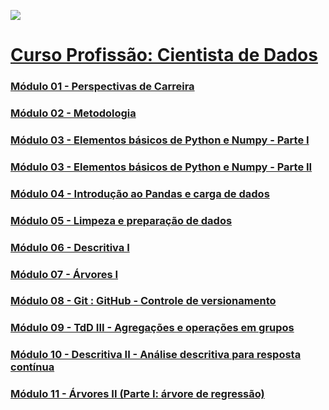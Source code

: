 [![](https://raw.githubusercontent.com/rhatiro/Curso_EBAC-Profissao_Cientista_de_Dados/main/ebac-course-utils/media/logo/newebac_logo_black_half.png)](https://ebac.art.br/)

# [Curso Profissão: Cientista de Dados](https://ebaconline.com.br/)

### [Módulo 01 - Perspectivas de Carreira](https://github.com/rhatiro/Curso_EBAC-Profissao_Cientista_de_Dados/tree/main/Mo%CC%81dulo%2001%20-%20Perspectivas%20de%20Carreira)

### [Módulo 02 - Metodologia](https://github.com/rhatiro/Curso_EBAC-Profissao_Cientista_de_Dados/tree/main/Mo%CC%81dulo%2002%20-%20Metodologia)

### [Módulo 03 - Elementos básicos de Python e Numpy - Parte I](https://github.com/rhatiro/Curso_EBAC-Profissao_Cientista_de_Dados/tree/main/Mo%CC%81dulo%2003%20-%20Elementos%20ba%CC%81sicos%20de%20Python%20e%20Numpy%20-%20Parte%20I)

### [Módulo 03 - Elementos básicos de Python e Numpy - Parte II](https://github.com/rhatiro/Curso_EBAC-Profissao_Cientista_de_Dados/tree/main/Mo%CC%81dulo%2003%20-%20Elementos%20ba%CC%81sicos%20de%20Python%20e%20Numpy%20-%20Parte%20II)

### [Módulo 04 - Introdução ao Pandas e carga de dados](https://github.com/rhatiro/Curso_EBAC-Profissao_Cientista_de_Dados/tree/main/Mo%CC%81dulo%2004%20-%20Introduc%CC%A7a%CC%83o%20ao%20Pandas%20e%20carga%20de%20dados)

### [Módulo 05 - Limpeza e preparação de dados](https://github.com/rhatiro/Curso_EBAC-Profissao_Cientista_de_Dados/tree/main/Mo%CC%81dulo%2005%20-%20Limpeza%20e%20preparac%CC%A7a%CC%83o%20de%20dados)

### [Módulo 06 - Descritiva I](https://github.com/rhatiro/Curso_EBAC-Profissao_Cientista_de_Dados/tree/main/Mo%CC%81dulo%2006%20-%20Descritiva%20I)

### [Módulo 07 - Árvores I](https://github.com/rhatiro/Curso_EBAC-Profissao_Cientista_de_Dados/tree/main/Mo%CC%81dulo%2007%20-%20A%CC%81rvores%20I)

### [Módulo 08 - Git : GitHub - Controle de versionamento](https://github.com/rhatiro/Curso_EBAC-Profissao_Cientista_de_Dados/tree/main/Mo%CC%81dulo%2008%20-%20Git%20:%20GitHub%20-%20Controle%20de%20versionamento)

### [Módulo 09 - TdD III - Agregações e operações em grupos](https://github.com/rhatiro/Curso_EBAC-Profissao_Cientista_de_Dados/tree/main/Mo%CC%81dulo%2009%20-%20TdD%20III%20-%20Agregac%CC%A7o%CC%83es%20e%20operac%CC%A7o%CC%83es%20em%20grupos)

### [Módulo 10 - Descritiva II - Análise descritiva para resposta contínua](https://github.com/rhatiro/Curso_EBAC-Profissao_Cientista_de_Dados/tree/main/Mo%CC%81dulo%2010%20-%20Descritiva%20II%20-%20Ana%CC%81lise%20descritiva%20para%20resposta%20conti%CC%81nua)

### [Módulo 11 - Árvores II (Parte I: árvore de regressão)](https://github.com/rhatiro/Curso_EBAC-Profissao_Cientista_de_Dados/tree/main/Mo%CC%81dulo%2011%20-%20A%CC%81rvores%20II%20(Parte%20I-%20a%CC%81rvore%20de%20regressa%CC%83o))
